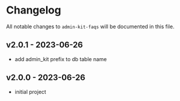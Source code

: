 # Changelog

All notable changes to `admin-kit-faqs` will be documented in this file.

## v2.0.1 - 2023-06-26

- add admin_kit prefix to db table name

## v2.0.0 - 2023-06-26

- initial project
